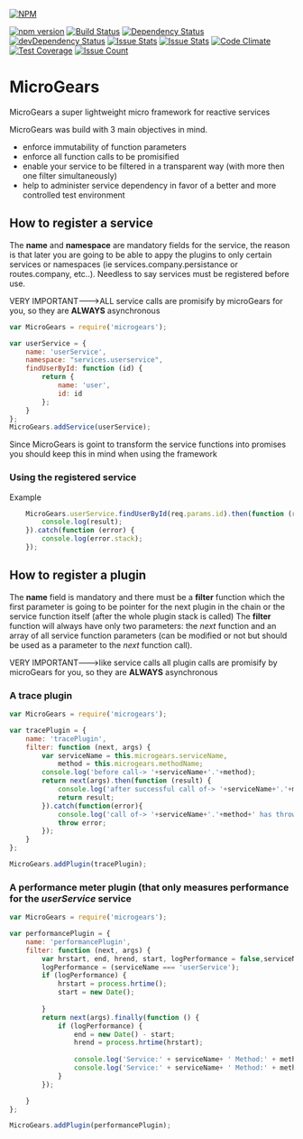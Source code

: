 [![NPM](https://nodei.co/npm/microgears.png)](https://nodei.co/npm/microgears/)

[![npm version](https://badge.fury.io/js/microgears.svg)](https://badge.fury.io/js/microgears)
[![Build Status](https://travis-ci.org/marcusdb/microGears.svg?branch=master)](https://travis-ci.org/marcusdb/microGears)
[![Dependency Status](https://david-dm.org/marcusdb/microGears.svg)](https://david-dm.org/marcusdb/microGears)
[![devDependency Status](https://david-dm.org/marcusdb/microGears/dev-status.svg)](https://david-dm.org/marcusdb/microGears#info=devDependencies)
[![Issue Stats](http://issuestats.com/github/marcusdb/microGears/badge/issue?style=flat)](http://issuestats.com/github/marcusdb/microGears)
[![Issue Stats](http://issuestats.com/github/marcusdb/microGears/badge/pr?style=flat)](http://issuestats.com/github/marcusdb/microGears)
[![Code Climate](https://codeclimate.com/github/marcusdb/microGears/badges/gpa.svg)](https://codeclimate.com/github/marcusdb/microGears)
[![Test Coverage](https://codeclimate.com/github/marcusdb/microGears/badges/coverage.svg)](https://codeclimate.com/github/marcusdb/microGears/coverage)
[![Issue Count](https://codeclimate.com/github/marcusdb/microGears/badges/issue_count.svg)](https://codeclimate.com/github/marcusdb/microGears)



# MicroGears
MicroGears a super lightweight micro framework for reactive services

MicroGears was build with 3 main objectives in mind.

* enforce immutability of function parameters
* enforce all function calls to be promisified
* enable your service to be filtered in a transparent way (with more then one filter simultaneously)
* help to administer service dependency in favor of a better and more controlled test environment



## How to register a service

The **name** and **namespace** are mandatory fields for the service, the reason is that later you are going to be able to appy the plugins to only certain services or namespaces (ie services.company.persistance or routes.company, etc..).
Needless to say services must be registered before use.

VERY IMPORTANT--->ALL service calls are promisify by microGears for you, so they are **ALWAYS** asynchronous

```javascript
var MicroGears = require('microgears');

var userService = {
    name: 'userService',
    namespace: "services.userservice",
    findUserById: function (id) {
        return {
            name: 'user',
            id: id
        };
    }
};
MicroGears.addService(userService);
```
Since MicroGears is goint to transform the service functions into promises you should keep this in mind when using the framework

### Using the registered service

Example

```javascript
    MicroGears.userService.findUserById(req.params.id).then(function (result) {
        console.log(result);
    }).catch(function (error) {
        console.log(error.stack);
    });
```    

## How to register a plugin

The **name** field is mandatory and there must be a **filter** function which the first parameter is going to be pointer for the next plugin in the chain or the service function itself (after the whole plugin stack is called)
The **filter** function will always have only two parameters: the *next* function and an array of all service function parameters (can be modified or not but should be used as a parameter to the *next* function call).

VERY IMPORTANT--->like service calls all plugin calls are promisify by microGears for you, so they are **ALWAYS** asynchronous

### A trace plugin
```javascript
var MicroGears = require('microgears');

var tracePlugin = {
    name: 'tracePlugin',
    filter: function (next, args) {
        var serviceName = this.microgears.serviceName,
            method = this.microgears.methodName;
        console.log('before call-> '+serviceName+'.'+method);
        return next(args).then(function (result) {
            console.log('after successful call of-> '+serviceName+'.'+method);
            return result;
        }).catch(function(error){
            console.log('call of-> '+serviceName+'.'+method+' has throw an error');
            throw error;
        });
    }
};

MicroGears.addPlugin(tracePlugin);
```

### A performance meter plugin (that only measures performance for the *userService* service

```javascript
var MicroGears = require('microgears');

var performancePlugin = {
    name: 'performancePlugin',
    filter: function (next, args) {
        var hrstart, end, hrend, start, logPerformance = false,serviceName=this.microgears.serviceName,method=this.microgears.methodName;
        logPerformance = (serviceName === 'userService');
        if (logPerformance) {
            hrstart = process.hrtime();
            start = new Date();
            
        }
        return next(args).finally(function () {
            if (logPerformance) {
                end = new Date() - start;
                hrend = process.hrtime(hrstart);
                
                console.log('Service:' + serviceName+ ' Method:' + method + "Execution time: %dms", end);
                console.log('Service:' + serviceName+ ' Method:' + method + "Execution time (hr): %ds %dms", hrend[0], hrend[1] / 1000000);
            }
        });

    }
};

MicroGears.addPlugin(performancePlugin);
```
